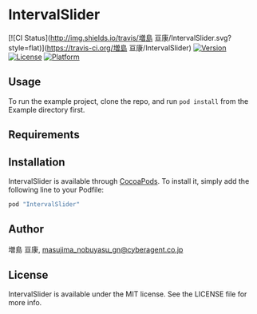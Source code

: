 # IntervalSlider

[![CI Status](http://img.shields.io/travis/増島 亘康/IntervalSlider.svg?style=flat)](https://travis-ci.org/増島 亘康/IntervalSlider)
[![Version](https://img.shields.io/cocoapods/v/IntervalSlider.svg?style=flat)](http://cocoapods.org/pods/IntervalSlider)
[![License](https://img.shields.io/cocoapods/l/IntervalSlider.svg?style=flat)](http://cocoapods.org/pods/IntervalSlider)
[![Platform](https://img.shields.io/cocoapods/p/IntervalSlider.svg?style=flat)](http://cocoapods.org/pods/IntervalSlider)

## Usage

To run the example project, clone the repo, and run `pod install` from the Example directory first.

## Requirements

## Installation

IntervalSlider is available through [CocoaPods](http://cocoapods.org). To install
it, simply add the following line to your Podfile:

```ruby
pod "IntervalSlider"
```

## Author

増島 亘康, masujima_nobuyasu_gn@cyberagent.co.jp

## License

IntervalSlider is available under the MIT license. See the LICENSE file for more info.
